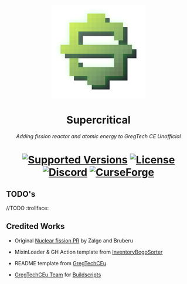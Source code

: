 <p align="center"><img src="./src/main/resources/assets/supercritical/textures/supercritical_logo.png" alt="Logo" style="width: 256px; height: auto;"></p>
<h1 align="center">Supercritical</h1>
<p align="center"><i>Adding fission reactor and atomic energy to GregTech CE Unofficial</i></p>
<h1 align="center">
    <a href="https://www.curseforge.com/minecraft/mc-mods/supercritical"><img src="https://img.shields.io/badge/Available%20for-MC%201.12.2%20-informational?style=for-the-badge" alt="Supported Versions"></a>
    <a href="https://github.com/SymmetricDevs/Supercritical/blob/master/LICENSE"><img src="https://img.shields.io/github/license/SymmetricDevs/Supercritical?style=for-the-badge" alt="License"></a>
    <a href="https://discord.gg/supersymmetry-881234100504109166"><img src="https://img.shields.io/discord/881234100504109166?color=5464ec&label=Discord&style=for-the-badge" alt="Discord"></a>
    <a href="https://www.curseforge.com/minecraft/mc-mods/supercritica"><img src="https://cf.way2muchnoise.eu/supercritical.svg?badge_style=for_the_badge" alt="CurseForge"></a>
</h1>

## TODO's
 //TODO :trollface:

## Credited Works

- Original [Nuclear fission PR](https://github.com/GregTechCEu/GregTech/pull/2093) by Zalgo and Bruberu

- MixinLoader & GH Action template from [InventoryBogoSorter](https://github.com/CleanroomMC/InventoryBogoSorter)

- README template from [GregTechCEu](https://github.com/GregTechCEu/GregTech)

- [GregTechCEu Team](https://github.com/GregTechCEu) for [Buildscripts](https://github.com/GregTechCEu/Buildscripts)